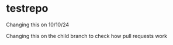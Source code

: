 testrepo
========

Changing this on 10/10/24

Changing this on the child branch to check how pull requests work
